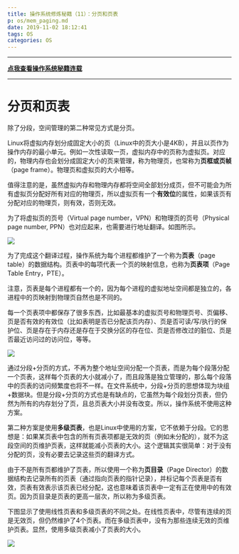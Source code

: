 ```yaml
---
title: 操作系统修炼秘籍（11）：分页和页表
p: os/mem_paging.md
date: 2019-11-02 18:12:41
tags: OS
categories: OS
---
```



-----------

**[点我查看操作系统秘籍连载](https://www.junmajinlong.com/os/index/)**

-----------


# 分页和页表

除了分段，空间管理的第二种常见方式是分页。

Linux将虚拟内存划分成固定大小的页（Linux中的页大小是4KB），并且以页作为操作内存的最小单元。例如一次性读取一页，虚拟内存中的页称为虚拟页。对应的，物理内存也会划分成固定大小的页来管理，称为物理页，也常称为**页框或页帧**（page frame）。物理页和虚拟页的大小相等。

值得注意的是，虽然虚拟内存和物理内存都将空间全部划分成页，但不可能会为所有虚拟页分配好所有对应的物理页，所以虚拟页有一个**有效位**的属性，如果该页有分配对应的物理页，则有效，否则无效。

为了将虚拟页的页号（Virtual page number，VPN）和物理页的页号（Physical page number, PPN）也对应起来，也需要进行地址翻译。如图所示。

![](/img/os/733013-20191102180922045-1949659372.jpg)

为了完成这个翻译过程，操作系统为每个进程都维护了一个称为**页表**（page table）的数据结构。页表中的每项代表一个页的映射信息，也称为**页表项**（Page Table Entry，PTE）。

注意，页表是每个进程都有一个的，因为每个进程的虚拟地址空间都是独立的，各进程中的页映射到物理页自然也是不同的。

每一个页表项中都保存了很多东西，比如最基本的虚拟页号和物理页号、页偏移、页是否有效的有效位（比如表明是否已分配该页内存）、页是否可读/写/执行的保护位、页是存在于内存还是存在于交换分区的存在位、页是否修改过的脏位、页是否最近访问过的访问位，等等。

![](/img/os/733013-20191102181022041-13886906.jpg)

通过分段+分页的方式，不再为整个地址空间分配一个页表，而是为每个段落分配一个页表，这样每个页表的大小就减小了，而且段落是独立管理的，那么每个段落中的页表的访问频繁度也将不一样。在文件系统中，分段+分页的思想体现为块组+数据块。但是分段+分页的方式也是有缺点的，它虽然为每个段划分页表，但仍然为所有的内存划分了页，且总页表大小并没有改变。所以，操作系统不使用这种方案。

第二种方案是使用**多级页表**，也是Linux中使用的方案，它不依赖于分段。它的思想是：如果某页表中包含的所有页表项都是无效的页（例如未分配的），就不为这段空间的页维护页表，这样就能减小页表的大小。这个逻辑其实很简单：对于没有分配的页，没有必要去记录这些页的翻译方式。

由于不是所有页都维护了页表，所以使用一个称为**页目录**（Page Director）的数据结构去记录所有的页表（通过指向页表的指针记录），并标记每个页表是否有效，页表有效表示该页表已经分配，这也意味着该页表中一定有正在使用中的有效页。因为页目录是页表的更高一层次，所以称为多级页表。

下图显示了使用线性页表和多级页表的不同之处。在线性页表中，尽管有连续的页是无效页，但仍然维护了4个页表。而在多级页表中，没有为那些连续无效的页维护页表。显然，使用多级页表减小了页表的大小。

![](/img/os/733013-20191102180929507-1206157985.jpg)
